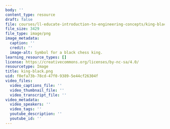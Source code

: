 ```yaml
---
body: ''
content_type: resource
draft: false
file: courses/ll-educate-introduction-to-engineering-concepts/king-black.png
file_size: 3429
file_type: image/png
image_metadata:
  caption: ''
  credit: ''
  image-alt: Symbol for a black chess king.
learning_resource_types: []
license: https://creativecommons.org/licenses/by-nc-sa/4.0/
resourcetype: Image
title: king-black.png
uid: f0efa73b-78cd-47f0-9389-5e44cf26304f
video_files:
  video_captions_file: ''
  video_thumbnail_file: ''
  video_transcript_file: ''
video_metadata:
  video_speakers: ''
  video_tags: ''
  youtube_description: ''
  youtube_id: ''
---
```


